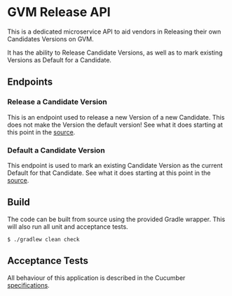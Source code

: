 # GVM Release API

This is a dedicated microservice API to aid vendors in Releasing their own Candidates Versions on GVM.

It has the ability to Release Candidate Versions, as well as to mark existing Versions as Default for a Candidate.

## Endpoints

### Release a Candidate Version

This is an endpoint used to release a new Version of a new Candidate. This does not make the Version the default version!
See what it does starting at this point in the [source](https://github.com/gvmtool/sdk-release-api/blob/master/src/main/scala/net/gvmtool/release/releases.scala).

### Default a Candidate Version

This endpoint is used to mark an existing Candidate Version as the current Default for that Candidate.
See what it does starting at this point in the [source](https://github.com/gvmtool/sdk-release-api/blob/master/src/main/scala/net/gvmtool/release/defaults.scala).

## Build

The code can be built from source using the provided Gradle wrapper. This will also run all unit and acceptance tests.

    $ ./gradlew clean check

## Acceptance Tests

All behaviour of this application is described in the Cucumber [specifications](https://github.com/gvmtool/sdk-release-api/tree/master/features).